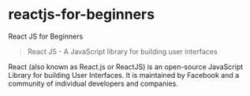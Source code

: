 # reactjs-for-beginners
React JS for Beginners

> React JS - A JavaScript library for building user interfaces

React (also known as React.js or ReactJS) is an open-source JavaScript Library for building User Interfaces. It is maintained by Facebook and a community of individual developers and companies.

